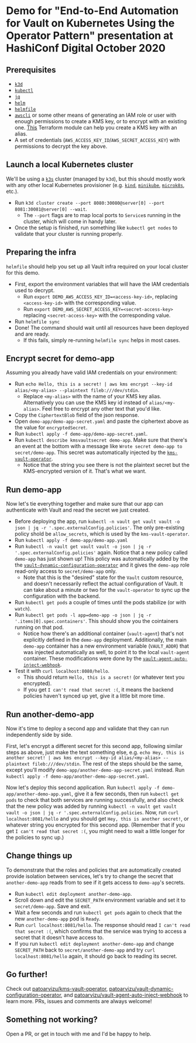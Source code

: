# Demo for "End-to-End Automation for Vault on Kubernetes Using the Operator Pattern" presentation at HashiConf Digital October 2020

## Prerequisites

- [`k3d`](https://github.com/rancher/k3d)
- [`kubectl`](https://kubernetes.io/docs/tasks/tools/install-kubectl/)
- [`jq`](https://stedolan.github.io/jq/)
- [`helm`](https://helm.sh/docs/intro/install/)
- [`helmfile`](https://github.com/roboll/helmfile)
- [`awscli`](https://docs.aws.amazon.com/cli/latest/userguide/cli-chap-install.html) or some other means of generating an IAM role or user with enough permissions to create a KMS key, or to encrypt with an existing one. [This](https://github.com/patoarvizu/terraform-kms-encryption/tree/master/modules/kms_key) Terraform module can help you create a KMS key with an alias.
- A set of credentials (`AWS_ACCESS_KEY_ID`/`AWS_SECRET_ACCESS_KEY`) with permissions to decrypt the key above.

## Launch a local Kubernetes cluster

We'll be using a [`k3s`](https://github.com/rancher/k3s) cluster (managed by `k3d`), but this should mostly work with any other local Kubernetes provisioner (e.g. [`kind`](https://kind.sigs.k8s.io/), [`minikube`](https://github.com/kubernetes/minikube), [`microk8s`](https://github.com/ubuntu/microk8s), etc.).

- Run `k3d cluster create --port 8080:30080@server[0] --port 8081:30081@server[0] --wait`.
  - The `--port` flags are to map local ports to `Service`s running in the cluster, which will come in handy later.
- Once the setup is finished, run something like `kubectl get nodes` to validate that your cluster is running properly.

## Preparing the infra

`helmfile` should help you set up all Vault infra required on your local cluster for this demo.

- First, export the environment variables that will have the IAM credentials used to decrypt.
  - Run `export DEMO_AWS_ACCESS_KEY_ID=<access-key-id>`, replacing `<access-key-id>` with the corresponding value.
  - Run `export DEMO_AWS_SECRET_ACCESS_KEY=<secret-access-key>` replacing `<secret-access-key>` with the corresponding value.
- Run `helmfile sync`
- Done! The command should wait until all resources have been deployed and are ready.
  - If this fails, simply re-running `helmfile sync` helps in most cases.

## Encrypt secret for demo-app

Assuming you already have valid IAM credentials on your environment:

- Run `echo Hello, this is a secret! | aws kms encrypt --key-id alias/<my-alias> --plaintext fileb:///dev/stdin`.
  - Replace `<my-alias>` with the name of your KMS key alias. Alternatively you can use the KMS key id instead of `alias/<my-alias>`. Feel free to encrypt any other text that you'd like.
- Copy the `CiphertextBlob` field of the json response.
- Open `demo-app/demo-app-secret.yaml` and paste the ciphertext above as the value for `encryptedSecret`.
- Run `kubectl apply -f demo-app/demo-app-secret.yaml`.
- Run `kubectl describe kmsvaultsecret demo-app`. Make sure that there's an event at the bottom with a message like `Wrote secret demo-app to secret/demo-app`. This secret was automatically injected by the [`kms-vault-operator`](https://github.com/patoarvizu/vault-dynamic-configuration-operator).
  - Notice that the string you see there is not the plaintext secret but the KMS-encrypted version of it. That's what we want.

## Run demo-app

Now let's tie everything together and make sure that our app can authenticate with Vault and read the secret we just created.

- Before deploying the app, run `kubectl -n vault get vault vault -o json | jq -r '.spec.externalConfig.policies'`. The only pre-existing policy shold be `allow_secrets`, which is used by the `kms-vault-operator`.
- Run `kubectl apply -f demo-app/demo-app.yaml`
- Run `kubectl -n vault get vault vault -o json | jq -r '.spec.externalConfig.policies'` again. Notice that a new policy called `demo-app` has just shown up! This policy was automatically added by the the [`vault-dynamic-configuration-operator`](https://github.com/patoarvizu/vault-dynamic-configuration-operator) and it gives the `demo-app` role read-only access to `secret/demo-app` only.
  - Note that this is the "desired" state for the `Vault` custom resource, and doesn't necessarily reflect the actual configuration of Vault. It can take about a minute or two for the `vault-operator` to sync up the configuration with the backend.
- Run `kubectl get pods` a couple of times until the pods stabilize (or with `watch`).
- Run `kubectl get pods -l app=demo-app -o json | jq -r '.items[0].spec.containers'`. This should show you the cointainers running on that pod.
  - Notice how there's an additional container (`vault-agent`) that's not explicitly defined in the `demo-app` deployment. Additionally, the main `demo-app` container has a new environment variable (`VAULT_ADDR`) that was injected automatically as well, to point it to the local `vault-agent` container. These modifications were done by the [`vault-agent-auto-inject-webhook`](https://github.com/patoarvizu/vault-agent-auto-inject-webhook).
- Test it with `curl localhost:8080/hello`.
  - This should return `Hello, this is a secret!` (or whatever text you encrypted).
  - If you get `I can't read that secret :(`, it means the backend policies haven't synced up yet, give it a little bit more time.

## Run another-demo-app

Now it's time to deploy a second app and validate that they can run independently side by side.

First, let's encrypt a different secret for this second app, following similar steps as above, just make the text something else, e.g. `echo Hey, this is another secret! | aws kms encrypt --key-id alias/<my-alias> --plaintext fileb:///dev/stdin`. The rest of the steps should be the same, except you'll modify `demo-app/another-demo-app-secret.yaml` instead. Run `kubectl apply -f demo-app/another-demo-app-secret.yaml`.

Now let's deploy this second application. Run `kubectl apply -f demo-app/another-demo-app.yaml`, give it a few seconds, then run `kubectl get pods` to check that both services are running successfully, and also check that the new policy was added by running `kubectl -n vault get vault vault -o json | jq -r '.spec.externalConfig.policies`. Now, run `curl localhost:8081/hello` and you should get `Hey, this is another secret!`, or whatever string you encrypted for this second app. (Remember that if you get `I can't read that secret :(`, you might need to wait a little longer for the policies to sync up.)

## Change things up

To demonstrate that the roles and policies that are automatically created provide isolation between services, let's try to change the secret that `another-demo-app` reads from to see if it gets access to `demo-app`'s secrets.

- Run `kubectl edit deployment another-demo-app`.
- Scroll down and edit the `SECRET_PATH` environment variable and set it to `secret/demo-app`. Save and exit.
- Wait a few seconds and run `kubectl get pods` again to check that the new `another-demo-app` pod is `Ready`.
- Run `curl localhost:8081/hello`. The response should read `I can't read that secret :(`, which confirms that the service was trying to access a secret that it doesn't have access to.
- If you run `kubectl edit deployment another-demo-app` and change `SECRET_PATH` back to `secret/another-demo-app` and try `curl localhost:8081/hello` again, it should go back to reading its secret.

## Go further!

Check out [patoarvizu/kms-vault-operator](https://github.com/patoarvizu/kms-vault-operator), [patoarvizu/vault-dynamic-configuration-operator](https://github.com/patoarvizu/vault-dynamic-configuration-operator), and [patoarvizu/vault-agent-auto-inject-webhook](https://github.com/patoarvizu/vault-agent-auto-inject-webhook) to learn more. PRs, issues and comments are always welcome!

## Something not working?

Open a PR, or get in touch with me and I'd be happy to help.